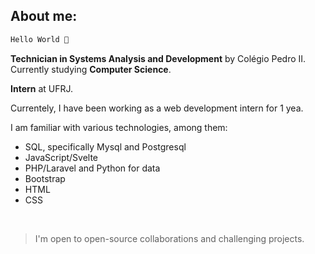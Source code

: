 ## About me:

```bash
Hello World 👋
```

**Technician in Systems Analysis and Development** by Colégio Pedro II. Currently studying **Computer Science**.

**Intern** at UFRJ.

Currentely, I have been working as a web development intern for 1 yea.

I am familiar with various technologies, among them:

- SQL, specifically Mysql and Postgresql
- JavaScript/Svelte
- PHP/Laravel and Python for data
- Bootstrap
- HTML
- CSS

<br>

> I'm open to open-source collaborations and challenging projects.
